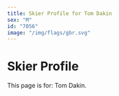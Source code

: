 ```yaml
---
title: Skier Profile for Tom Dakin
sex: "M"
id: "7056"
image: "/img/flags/gbr.svg" 
---
```


# Skier Profile

This page is for: Tom Dakin.
    